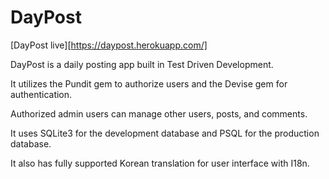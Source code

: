 # DayPost
[DayPost live][https://daypost.herokuapp.com/]

DayPost is a daily posting app built in Test Driven Development.

It utilizes the Pundit gem to authorize users and the Devise gem for authentication.

Authorized admin users can manage other users, posts, and comments.

It uses SQLite3 for the development database and PSQL for the production database.

It also has fully supported Korean translation for user interface with I18n.
